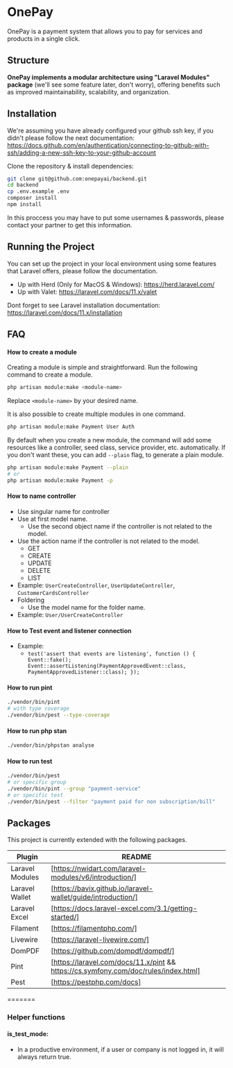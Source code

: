 # OnePay
OnePay is a payment system that allows you to pay for services and products in a single click.

## Structure
**OnePay implements a modular architecture using "Laravel Modules" package** (we'll see some feature later, don't worry), offering benefits such as improved maintainability, scalability, and organization.

## Installation

We're assuming you have already configured your github ssh key, if you didn't please follow the next documentation: https://docs.github.com/en/authentication/connecting-to-github-with-ssh/adding-a-new-ssh-key-to-your-github-account

Clone the repository & install dependencies:

```sh
git clone git@github.com:onepayai/backend.git
cd backend
cp .env.example .env
composer install
npm install
```
In this proccess you may have to put some usernames & passwords, please contact your partner to get this information.

## Running the Project
You can set up the project in your local environment using some features that Laravel offers, please follow the documentation.
- Up with Herd (Only for MacOS & Windows): https://herd.laravel.com/
- Up with Valet: https://laravel.com/docs/11.x/valet

Dont forget to see Laravel installation documentation: https://laravel.com/docs/11.x/installation

## FAQ

#### How to create a module
Creating a module is simple and straightforward. Run the following command to create a module.

``` bash
php artisan module:make <module-name>
```

Replace `<module-name>` by your desired name.

It is also possible to create multiple modules in one command.

``` bash
php artisan module:make Payment User Auth
```

By default when you create a new module, the command will add some resources like a controller, seed class, service provider, etc. automatically. If you don't want these, you can add `--plain` flag, to generate a plain module.

``` bash
php artisan module:make Payment --plain
# or
php artisan module:make Payment -p
```

#### How to name controller

- Use singular name for controller
- Use at first model name.
  - Use the second object name if the controller is not related to the model.
- Use the action name if the controller is not related to the model.
  - GET
  - CREATE
  - UPDATE
  - DELETE
  - LIST
- Example: `UserCreateController`, `UserUpdateController`, `CustomerCardsController`
- Foldering
  - Use the model name for the folder name.
- Example: `User/UserCreateController`

#### How to Test event and listener connection

- Example: 
  - `test('assert that events are listening', function () {
    Event::fake();
    Event::assertListening(PaymentApprovedEvent::class, PaymentApprovedListener::class);
    });`

#### How to run pint

``` bash
./vendor/bin/pint
# with type coverage
./vendor/bin/pest --type-coverage
```

#### How to run php stan

``` bash
./vendor/bin/phpstan analyse
```

#### How to run test

``` bash
./vendor/bin/pest
# or specific group
./vendor/bin/pint --group "payment-service"
# or specific test
./vendor/bin/pest --filter "payment paid for non subscription/bill"
```

## Packages

This project is currently extended with the following packages.

| Plugin | README |
| ------ | ------ |
| Laravel Modules | [https://nwidart.com/laravel-modules/v6/introduction/] |
| Laravel Wallet  | [https://bavix.github.io/laravel-wallet/guide/introduction/] |
| Laravel Excel   | [https://docs.laravel-excel.com/3.1/getting-started/] |
| Filament        | [https://filamentphp.com/] |
| Livewire        | [https://laravel-livewire.com/] |
| DomPDF          | [https://github.com/dompdf/dompdf/] |
| Pint            | [https://laravel.com/docs/11.x/pint && https://cs.symfony.com/doc/rules/index.html] |
| Pest            | [https://pestphp.com/docs] |
=======
### Helper functions
#### is_test_mode:
- In a productive environment, if a user or company is not logged in, it will always return true.
